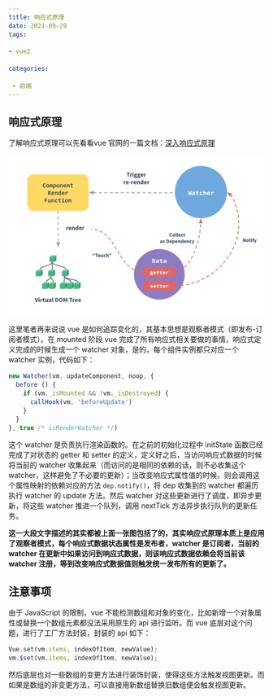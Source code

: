 ```yaml
---
title: 响应式原理
date: 2021-09-29
tags: 

- vue2

categories:

 - 前端
---
```


## 响应式原理

了解响应式原理可以先看看vue 官网的一篇文档：[深入响应式原理](https://cn.vuejs.org/v2/guide/reactivity.html)

![reactivity](/assets/reactivity.png)

这里笔者再来说说 vue 是如何追踪变化的，其基本思想是观察者模式（即发布-订阅者模式）。在 mounted 阶段 vue 完成了所有响应式相关要做的事情，响应式定义完成的时候生成一个 watcher 对象，是的，每个组件实例都只对应一个 watcher 实例，代码如下：

```js
new Watcher(vm, updateComponent, noop, {
  before () {
    if (vm._isMounted && !vm._isDestroyed) {
      callHook(vm, 'beforeUpdate')
    }
  }
}, true /* isRenderWatcher */)
```

这个 watcher 是负责执行渲染函数的。在之前的初始化过程中 initState 函数已经完成了对状态的 getter 和 setter 的定义，定义好之后，当访问响应式数据的时候将当前的 watcher 收集起来（而访问的是相同的依赖的话，则不必收集这个 watcher，这样避免了不必要的更新）；当改变响应式属性值的时候，则会调用这个属性映射的依赖对应的方法 `dep.notify()`，将 dep 收集到的 watcher 都遍历执行 watcher 的 update 方法。然后 watcher 对这些更新进行了调度，即异步更新，将这些 watcher 推进一个队列，调用 nextTick 方法异步执行队列的更新任务。

**这一大段文字描述的其实都被上面一张图包括了的，其实响应式原理本质上是应用了观察者模式，每个响应式数据状态属性是发布者，watcher 是订阅者，当前的 watcher 在更新中如果访问到响应式数据，则该响应式数据依赖会将当前该 watcher 注册，等到改变响应式数据值则触发统一发布所有的更新了。**



## 注意事项

由于 JavaScript 的限制，vue 不能检测数组和对象的变化，比如新增一个对象属性或替换一个数组元素都没法采用原生的 api 进行监听。而 vue 底层对这个问题，进行了工厂方法封装，封装的 api 如下：

```js
Vue.set(vm.items, indexOfItem, newValue);
vm.$set(vm.items, indexOfItem, newValue);
```

然后底层也对一些数组的变更方法进行装饰封装，使得这些方法触发视图更新。而如果是数组的非变更方法，可以直接用新数组替换旧数组便会触发视图更新。







